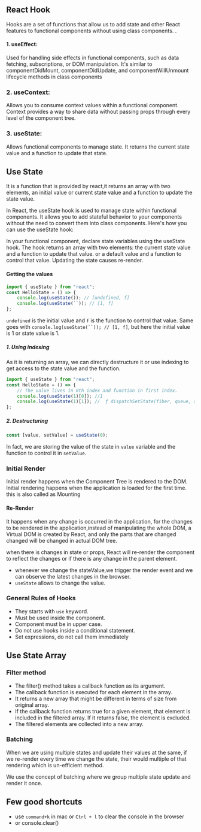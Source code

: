 ## React Hook

Hooks are a set of functions that allow us to add state and other React features to functional components without using class components.
.

#### 1. useEffect:

Used for handling side effects in functional components, such as data fetching, subscriptions, or DOM manipulation. It's similar to componentDidMount, componentDidUpdate, and componentWillUnmount lifecycle methods in class components

### 2. useContext:

Allows you to consume context values within a functional component. Context provides a way to share data without passing props through every level of the component tree.

### 3. useState:

Allows functional components to manage state. It returns the current state value and a function to update that state.

## Use State

It is a function that is provided by react,it returns an array with two elements, an initial value or current state value and a function to update the state value.

In React, the useState hook is used to manage state within functional components. It allows you to add stateful behavior to your components without the need to convert them into class components. Here's how you can use the useState hook:

In your functional component, declare state variables using the useState hook. The hook returns an array with two elements: the current state value and a function to update that value.
or a default value and a function to control that value.
Updating the state causes re-render.

#### Getting the values

```js
import { useState } from "react";
const HelloState = () => {
	console.log(useState()); // [undefined, f]
	console.log(useState(``)); // [1, f]
};
```

`undefined` is the initial value and `f` is the function to control that value.
Same goes with ` console.log(useState(``)); // [1, f] `, but here the initial value is 1 or state value is 1.

##### 1. Using indexing

As it is returning an array, we can directly destructure it or use indexing to get access to the state value and the function.

```js
import { useState } from "react";
const HelloState = () => {
	// The value lives in 0th index and function in first index.
	console.log(useState(1)[0]); //1
	console.log(useState(1)[1]); //  ƒ dispatchSetState(fiber, queue, action) {
};
```

##### 2. Destructuring

```js
const [value, setValue] = useState(0);
```

In fact, we are storing the value of the state in `value` variable and the function to control it in `setValue`.

### Initial Render

Initial render happens when the Component Tree is rendered to the DOM. Initial rendering happens when the application is loaded for the first time.
this is also called as Mounting

#### Re-Render

It happens when any change is occurred in the application, for the changes to be rendered in the application,instead of manipulating the whole DOM, a Virtual DOM is created by React, and only the parts that are changed changed will be changed in actual DOM tree.

when there is changes in state or props, React will re-render the component to reflect the changes or if there is any change in the parent element.

- whenever we change the stateValue,we trigger the render event and we can observe the latest changes in the browser.
- `useState` allows to change the value.

### General Rules of Hooks

- They starts with `use` keyword.
- Must be used inside the component.
- Component must be in upper case.
- Do not use hooks inside a conditional statement.
- Set expressions, do not call them immediately

## Use State Array

### Filter method

- The filter() method takes a callback function as its argument.
- The callback function is executed for each element in the array.
- It returns a new array that might be different in terms of size from original array.
- If the callback function returns true for a given element, that element is included in the filtered array. If it returns false, the element is excluded.
- The filtered elements are collected into a new array.

### Batching

When we are using multiple states and update their values at the same, if we re-render every time we change the state, their would multiple of that rendering which is un-efficient method.

We use the concept of batching where we group multiple state update and render it once.

<!-- three specific thoughts -->

## Few good shortcuts

- use `command+k` in mac or `Ctrl + l` to clear the console in the browser
- or console.clear()
